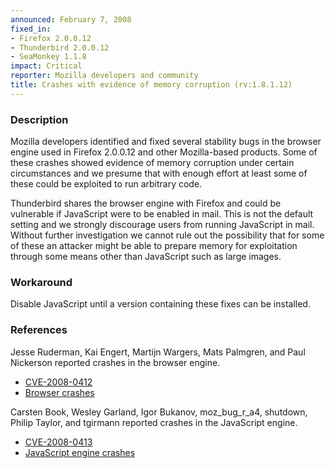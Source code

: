 ```yaml
---
announced: February 7, 2008
fixed_in:
- Firefox 2.0.0.12
- Thunderbird 2.0.0.12
- SeaMonkey 1.1.8
impact: Critical
reporter: Mozilla developers and community
title: Crashes with evidence of memory corruption (rv:1.8.1.12)
---
```


<h3>Description</h3>

<p>Mozilla developers identified and fixed several stability bugs in
the browser engine used in Firefox 2.0.0.12 and other Mozilla-based
products. Some of these crashes
showed evidence of memory corruption under certain circumstances and we
presume that with enough effort at least some of these could be exploited
to run arbitrary code.</p>

<p class="note">Thunderbird shares the browser engine with Firefox and could
be vulnerable if JavaScript were to be enabled in mail. This is not the default
setting and we strongly discourage users from running JavaScript in mail.
Without further investigation we cannot rule out the possibility that for some
of these an attacker might be able to prepare memory for exploitation through
some means other than JavaScript such as large images.</p>

<h3>Workaround</h3>

<p>Disable JavaScript until a version containing these fixes can be installed.</p>

<h3>References</h3>

<p>Jesse Ruderman, Kai Engert, Martijn Wargers, Mats Palmgren, and Paul Nickerson reported crashes in the browser engine.</p>
<ul>
  <li><a class="ex-ref" href="http://cve.mitre.org/cgi-bin/cvename.cgi?name=CVE-2008-0412">CVE-2008-0412</a></li>

  <li><a href="https://bugzilla.mozilla.org/buglist.cgi?bug_id=398088,393141,364801,346405,396613,394337,406290">Browser crashes</a></li>

</ul>

<p>Carsten Book, Wesley Garland, Igor Bukanov, moz_bug_r_a4, shutdown, Philip Taylor, and tgirmann reported crashes in the JavaScript engine.</p>
<ul>
  <li><a class="ex-ref" href="http://cve.mitre.org/cgi-bin/cvename.cgi?name=CVE-2008-0413">CVE-2008-0413</a></li>

  <li><a href="https://bugzilla.mozilla.org/buglist.cgi?bug_id=407720,390597,373344,398085,406572,406036,402087">JavaScript engine crashes</a></li>

</ul>



